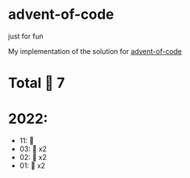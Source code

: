 # advent-of-code
just for fun

My implementation of the solution for 
[advent-of-code](https://adventofcode.com/2022/about)

# Total :star2: 7

# 2022:
- 11: :star2:
- 03: :star2: x2
- 02: :star2: x2
- 01: :star2: x2